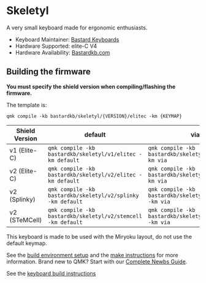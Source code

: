 # Skeletyl

A very small keyboard made for ergonomic enthusiasts.

-   Keyboard Maintainer: [Bastard Keyboards](https://github.com/Bastardkb/)
-   Hardware Supported: elite-C V4
-   Hardware Availability: [Bastardkb.com](https://bastardkb.com/)

## Building the firmware

**You must specify the shield version when compiling/flashing the firmware.**

The template is:

```shell
qmk compile -kb bastardkb/skeletyl/{VERSION}/elitec -km {KEYMAP}
```

| Shield Version | default                                                      | via                                                      |
| -------------- | ------------------------------------------------------------ | -------------------------------------------------------- |
| v1 (Elite-C)   | `qmk compile -kb bastardkb/skeletyl/v1/elitec -km default`   | `qmk compile -kb bastardkb/skeletyl/v1/elitec -km via`   |
| v2 (Elite-C)   | `qmk compile -kb bastardkb/skeletyl/v2/elitec -km default`   | `qmk compile -kb bastardkb/skeletyl/v2/elitec -km via`   |
| v2 (Splinky)   | `qmk compile -kb bastardkb/skeletyl/v2/splinky -km default`  | `qmk compile -kb bastardkb/skeletyl/v2/splinky -km via`  |
| v2 (STeMCell)  | `qmk compile -kb bastardkb/skeletyl/v2/stemcell -km default` | `qmk compile -kb bastardkb/skeletyl/v2/stemcell -km via` |

This keyboard is made to be used with the Miryoku layout, do not use the default keymap.

See the [build environment setup](https://docs.qmk.fm/#/getting_started_build_tools) and the [make instructions](https://docs.qmk.fm/#/getting_started_make_guide) for more information. Brand new to QMK? Start with our [Complete Newbs Guide](https://docs.qmk.fm/#/newbs).

See the [keyboard build instructions](http://docs.bastardkb.com/)
